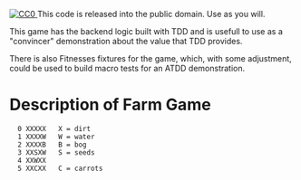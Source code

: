 <p xmlns:dct="http://purl.org/dc/terms/" xmlns:vcard="http://www.w3.org/2001/vcard-rdf/3.0#">
  <a rel="license"
     href="http://creativecommons.org/publicdomain/zero/1.0/">
    <img src="http://i.creativecommons.org/p/zero/1.0/88x31.png" style="border-style: none;" alt="CC0" />
  </a>
This code is released into the public domain. Use as you will.  

This game has the backend logic built with TDD and is usefull to use as a "convincer" demonstration about the value that TDD provides. 

There is also Fitnesses fixtures for the game, which, with some adjustment, could be used to build macro tests for an ATDD demonstration.

# Description of Farm Game
```
  0 XXXXX   X = dirt 
  1 XXXXW   W = water
  2 XXXXB   B = bog
  3 XXSXW   S = seeds
  4 XXWXX   
  5 XXCXX   C = carrots
 ``` 
